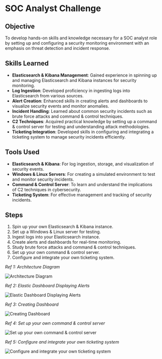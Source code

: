 #  SOC Analyst Challenge

## Objective
To develop hands-on skills and knowledge necessary for a SOC analyst role by setting up and configuring a security monitoring environment with an emphasis on threat detection and incident response.

## Skills Learned
- **Elasticsearch & Kibana Management**: Gained experience in spinning up and managing Elasticsearch and Kibana instances for security monitoring.
- **Log Ingestion**: Developed proficiency in ingesting logs into Elasticsearch from various sources.
- **Alert Creation**: Enhanced skills in creating alerts and dashboards to visualize security events and monitor anomalies.
- **Incident Handling**: Learned about common security incidents such as brute force attacks and command & control techniques.
- **C2 Techniques**: Acquired practical knowledge by setting up a command & control server for testing and understanding attack methodologies.
- **Ticketing Integration**: Developed skills in configuring and integrating a ticketing system to manage security incidents efficiently.

## Tools Used
- **Elasticsearch & Kibana**: For log ingestion, storage, and visualization of security events.
- **Windows & Linux Servers**: For creating a simulated environment to test and monitor security incidents.
- **Command & Control Server**: To learn and understand the implications of C2 techniques in cybersecurity.
- **Ticketing System**: For effective management and tracking of security incidents.

## Steps
1. Spin up your own Elasticsearch & Kibana instance.
2. Set up a Windows & Linux server for testing.
3. Ingest logs into your Elasticsearch instance.
4. Create alerts and dashboards for real-time monitoring.
5. Study brute force attacks and command & control techniques.
6. Set up your own command & control server.
7. Configure and integrate your own ticketing system.

*Ref 1: Architecture Diagram*

![Architecture Diagram](https://github.com/user-attachments/assets/38a33ebf-066b-477a-aa2c-92868ef5e086)

*Ref 2: Elastic Dashboard Displaying Alerts*

![Elastic Dashboard Displaying Alerts](https://github.com/user-attachments/assets/b55ae1fa-f586-4f7d-9855-ebfd8383c52b)

*Ref 3: Creating Dashboard*

![Creating Dashboard](https://github.com/user-attachments/assets/0c5cd83f-2167-42eb-ab3d-e0107a072576)

*Ref 4: Set up your own command & control server*

![Set up your own command & control server](https://github.com/user-attachments/assets/fdf1cc41-e1fb-48d0-a28e-21e40db3a1e0)

*Ref 5: Configure and integrate your own ticketing system*

![Configure and integrate your own ticketing system](https://github.com/user-attachments/assets/3377f4e5-b0e6-4fe1-a376-3ec24f9b1201)
